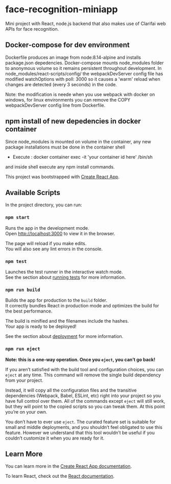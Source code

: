 # face-recognition-miniapp
Mini project with React, node.js backend that also makes use of Clarifai web APIs for face recognition.

## Docker-compose for dev environment
Dockerfile produces an image from node:8.14-alpine and installs package.json depedencies.
Docker-compose mounts node_modules folder to anonymous volume so it remains persistent throughout development.
In node_modules/react-scripts/config/ the webpackDevServer config file has modified watchOptions with poll: 3000 so it
causes a 'warm' reload when changes are detected (every 3 seconds) in the code. 

Note: the modification is neede when you use webpack with docker on windows, for linux environments you can remove 
the COPY webpackDevServer config line from Dockerfile.

## npm install of new depedencies in docker container
Since node_modules is mounted on volume in the container, any new package installations must be done in the container shell

- Execute :  docker container exec -it 'your container id here' /bin/sh 

and inside shell execute any npm install commands.


This project was bootstrapped with [Create React App](https://github.com/facebook/create-react-app).

## Available Scripts

In the project directory, you can run:

### `npm start`

Runs the app in the development mode.<br>
Open [http://localhost:3000](http://localhost:3000) to view it in the browser.

The page will reload if you make edits.<br>
You will also see any lint errors in the console.

### `npm test`

Launches the test runner in the interactive watch mode.<br>
See the section about [running tests](https://facebook.github.io/create-react-app/docs/running-tests) for more information.

### `npm run build`

Builds the app for production to the `build` folder.<br>
It correctly bundles React in production mode and optimizes the build for the best performance.

The build is minified and the filenames include the hashes.<br>
Your app is ready to be deployed!

See the section about [deployment](https://facebook.github.io/create-react-app/docs/deployment) for more information.

### `npm run eject`

**Note: this is a one-way operation. Once you `eject`, you can’t go back!**

If you aren’t satisfied with the build tool and configuration choices, you can `eject` at any time. This command will remove the single build dependency from your project.

Instead, it will copy all the configuration files and the transitive dependencies (Webpack, Babel, ESLint, etc) right into your project so you have full control over them. All of the commands except `eject` will still work, but they will point to the copied scripts so you can tweak them. At this point you’re on your own.

You don’t have to ever use `eject`. The curated feature set is suitable for small and middle deployments, and you shouldn’t feel obligated to use this feature. However we understand that this tool wouldn’t be useful if you couldn’t customize it when you are ready for it.

## Learn More

You can learn more in the [Create React App documentation](https://facebook.github.io/create-react-app/docs/getting-started).

To learn React, check out the [React documentation](https://reactjs.org/).
